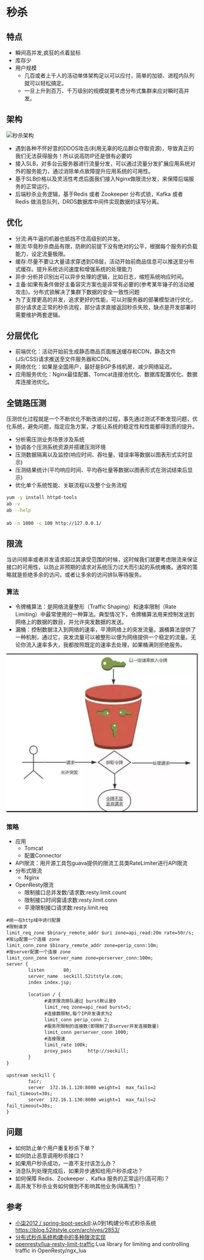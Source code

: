 # 秒杀

## 特点

* 瞬间高并发,疯狂的点着鼠标
* 库存少
* 用户规模
  - 几百或者上千人的活动单体架构足以可以应付，简单的加锁、进程内队列就可以轻松搞定。
  - 一旦上升到百万、千万级别的规模就要考虑分布式集群来应对瞬时高并发。

## 架构

![秒杀架构](../_static/seckill.webp "秒杀架构")

* 遇到各种不怀好意的DDOS攻击(利用无辜的吃瓜群众夺取资源)，导致真正的我们无法获得服务！所以说高防IP还是很有必要的
* 接入SLB，对多台云服务器进行流量分发，可以通过流量分发扩展应用系统对外的服务能力，通过消除单点故障提升应用系统的可用性。
* 基于SLB价格以及灵活性考虑后面我们接入Nginx做限流分发，来保障后端服务的正常运行。
* 后端秒杀业务逻辑，基于Redis 或者 Zookeeper 分布式锁，Kafka 或者 Redis 做消息队列，DRDS数据库中间件实现数据的读写分离。

## 优化

* 分流:再牛逼的机器也抵挡不住高级别的并发。
* 限流:毕竟秒杀商品有限，防刷的前提下没有绝对的公平，根据每个服务的负载能力，设定流量极限。
* 缓存:尽量不要让大量请求穿透到DB层，活动开始前商品信息可以推送至分布式缓存。提升系统访问速度和增强系统的处理能力
* 异步:分析并识别出可以异步处理的逻辑，比如日志，缩短系统响应时间。
* 主备:如果有条件做好主备容灾方案也是非常有必要的(参考某年锤子的活动被攻击)。分布式锁解决了集群下数据的安全一致性问题
* 为了支撑更高的并发，追求更好的性能，可以对服务器的部署模型进行优化，部分请求走正常的秒杀流程，部分请求直接返回秒杀失败，缺点是开发部署时需要维护两套逻辑。

## 分层优化

* 前端优化：活动开始前生成静态商品页面推送缓存和CDN，静态文件(JS/CSS)请求推送至文件服务器和CDN。
* 网络优化：如果是全国用户，最好是BGP多线机房，减少网络延迟。
* 应用服务优化：Nginx最佳配置、Tomcat连接池优化、数据库配置优化、数据库连接池优化。

## 全链路压测

压测优化过程就是一个不断优化不断改进的过程，事先通过测试不断发现问题，优化系统，避免问题，指定应急方案，才能让系统的稳定性和性能都得到质的提升。

* 分析需压测业务场景涉及系统
* 协调各个压测系统资源并搭建压测环境
* 压测数据隔离以及监控(响应时间、吞吐量、错误率等数据以图表形式实时显示)
* 压测结果统计(平均响应时间、平均吞吐量等数据以图表形式在测试结束后显示)
* 优化单个系统性能、关联流程以及整个业务流程

```sh
yum -y install httpd-tools
ab -v
ab --help

ab -n 1000 -c 100 http://127.0.0.1/
```

## 限流

当访问频率或者并发请求超过其承受范围的时候，这时候我们就要考虑限流来保证接口的可用性，以防止非预期的请求对系统压力过大而引起的系统瘫痪。通常的策略就是拒绝多余的访问，或者让多余的访问排队等待服务。

### 算法

* 令牌桶算法：是网络流量整形（Traffic Shaping）和速率限制（Rate Limiting）中最常使用的一种算法。典型情况下，令牌桶算法用来控制发送到网络上的数据的数目，并允许突发数据的发送。
* 漏桶：控制数据注入到网络的速率，平滑网络上的突发流量。漏桶算法提供了一种机制，通过它，突发流量可以被整形以便为网络提供一个稳定的流量。无论你流入速率多大，我都按照既定的速率去处理，如果桶满则拒绝服务。

![令牌桶算法](../_static/tokenbottle.png "令牌桶算法")

### 策略

* 应用
    - Tomcat
    - 配置Connector
* API限流：用开源工具包guava提供的限流工具类RateLimiter进行API限流
* 分布式限流
    - Nginx
* OpenResty限流
    - 限制接口总并发数/请求数:resty.limit.count
    - 限制接口时间窗请求数:resty.limit.conn
    - 平滑限制接口请求数:resty.limit.req

```
#统一在http域中进行配置
#限制请求
limit_req_zone $binary_remote_addr $uri zone=api_read:20m rate=50r/s;
#按ip配置一个连接 zone
limit_conn_zone $binary_remote_addr zone=perip_conn:10m;
#按server配置一个连接 zone
limit_conn_zone $server_name zone=perserver_conn:100m;
server {
        listen       80;
        server_name  seckill.52itstyle.com;
        index index.jsp;

        location / {
              #请求限流排队通过 burst默认是0
              limit_req zone=api_read burst=5;
              #连接数限制,每个IP并发请求为2
              limit_conn perip_conn 2;
              #服务所限制的连接数(即限制了该server并发连接数量)
              limit_conn perserver_conn 1000;
              #连接限速
              limit_rate 100k;
              proxy_pass      http://seckill;
        }
}

upstream seckill {
        fair;
        server  172.16.1.120:8080 weight=1  max_fails=2 fail_timeout=30s;
        server  172.16.1.130:8080 weight=1  max_fails=2 fail_timeout=30s;
}
```

## 问题

* 如何防止单个用户重复秒杀下单？
* 如何防止恶意调用秒杀接口？
* 如果用户秒杀成功，一直不支付该怎么办？
* 消息队列处理完成后，如果异步通知给用户秒杀成功？
* 如何保障 Redis、Zookeeper 、Kafka 服务的正常运行(高可用)？
* 高并发下秒杀业务如何做到不影响其他业务(隔离性)？

## 参考

* [小柒2012 / spring-boot-seckill](https://gitee.com/52itstyle/spring-boot-seckill):从0到1构建分布式秒杀系统 https://blog.52itstyle.com/archives/2853/
* [分布式秒杀系统构建中的多种限流实现](https://mp.weixin.qq.com/s?__biz=MzI4NTA1MDEwNg==&mid=2650768375&idx=1&sn=0b1de5c41ac15db0fc53f279fcfa58b6&chksm=f3f93662c48ebf7481bd7ce8ca74a3f2ad66fd80e7f50e313d8ebd1152a094045d75113a832d)
* [openresty/lua-resty-limit-traffic](https://github.com/openresty/lua-resty-limit-traffic):Lua library for limiting and controlling traffic in OpenResty/ngx_lua
